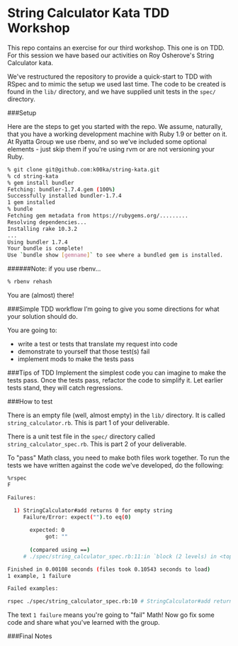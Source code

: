 String Calculator Kata TDD Workshop
=====================================

This repo contains an exercise for our third workshop. This one is on TDD. For this session we have based our activities on Roy Osherove's String Calculator kata.

We've restructured the repository to provide a quick-start to TDD with RSpec and to mimic the setup we used last time. The code to be created is found in the ``lib/`` directory, and we have supplied unit tests in the ``spec/`` directory.

###Setup

Here are the steps to get you started with the repo. We assume, naturally, that you have a working development machine with Ruby 1.9 or better on it. At Ryatta Group we use rbenv, and so we've included some optional elements - just skip them if you're using rvm or are not versioning your Ruby.

```sh
% git clone git@github.com:k00ka/string-kata.git
% cd string-kata
% gem install bundler
Fetching: bundler-1.7.4.gem (100%)
Successfully installed bundler-1.7.4
1 gem installed
% bundle
Fetching gem metadata from https://rubygems.org/.........
Resolving dependencies...
Installing rake 10.3.2
...
Using bundler 1.7.4
Your bundle is complete!
Use `bundle show [gemname]` to see where a bundled gem is installed.
```
######Note: if you use rbenv...
```sh
% rbenv rehash
```
You are (almost) there!

###Simple TDD workflow
I’m going to give you some directions for what your solution should do.

You are going to:
* write a test or tests that translate my request into code
* demonstrate to yourself that those test(s) fail
* implement mods to make the tests pass

###Tips of TDD
Implement the simplest code you can imagine to make the tests pass.
Once the tests pass, refactor the code to simplify it.
Let earlier tests stand, they will catch regressions.

###How to test

There is an empty file (well, almost empty) in the ``lib/`` directory. It is called ``string_calculator.rb``. This is part 1 of your deliverable.

There is a unit test file in the ``spec/`` directory called ``string_calculator_spec.rb``. This is part 2 of your deliverable.

To "pass" Math class, you need to make both files work together.
To run the tests we have written against the code we've developed, do the following:
```sh
%rspec
F

Failures:

  1) StringCalculator#add returns 0 for empty string
     Failure/Error: expect("").to eq(0)
       
       expected: 0
            got: ""
       
       (compared using ==)
     # ./spec/string_calculator_spec.rb:11:in `block (2 levels) in <top (required)>'

Finished in 0.00108 seconds (files took 0.10543 seconds to load)
1 example, 1 failure

Failed examples:

rspec ./spec/string_calculator_spec.rb:10 # StringCalculator#add returns 0 for empty string
```

The text ``1 failure`` means you're going to "fail" Math! Now go fix some code and share what you've learned with the group.

###Final Notes

